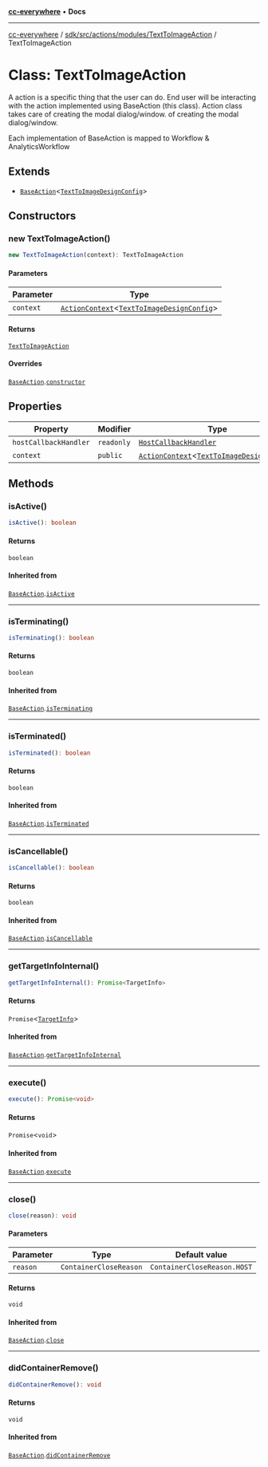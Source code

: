 [**cc-everywhere**](../../../../../../index.md) • **Docs**

***

[cc-everywhere](../../../../../../index.md) / [sdk/src/actions/modules/TextToImageAction](../index.md) / TextToImageAction

# Class: TextToImageAction

A action is a specific thing that the user can do. End user will be interacting
with the action implemented using BaseAction (this class). Action class takes care
of creating the modal dialog/window.
of creating the modal dialog/window.

Each implementation of BaseAction is mapped to Workflow & AnalyticsWorkflow

## Extends

- [`BaseAction`](../../../BaseAction/classes/BaseAction.md)\<[`TextToImageDesignConfig`](../../../../../../shared/src/types/module/DesignConfig.types/interfaces/TextToImageDesignConfig.md)\>

## Constructors

### new TextToImageAction()

```ts
new TextToImageAction(context): TextToImageAction
```

#### Parameters

| Parameter | Type |
| ------ | ------ |
| `context` | [`ActionContext`](../../../ActionContext/interfaces/ActionContext.md)\<[`TextToImageDesignConfig`](../../../../../../shared/src/types/module/DesignConfig.types/interfaces/TextToImageDesignConfig.md)\> |

#### Returns

[`TextToImageAction`](TextToImageAction.md)

#### Overrides

[`BaseAction`](../../../BaseAction/classes/BaseAction.md).[`constructor`](../../../BaseAction/classes/BaseAction.md#constructors)

## Properties

| Property | Modifier | Type | Inherited from |
| ------ | ------ | ------ | ------ |
| `hostCallbackHandler` | `readonly` | [`HostCallbackHandler`](../../../../host/HostCallbackHandler/classes/HostCallbackHandler.md) | [`BaseAction`](../../../BaseAction/classes/BaseAction.md).`hostCallbackHandler` |
| `context` | `public` | [`ActionContext`](../../../ActionContext/interfaces/ActionContext.md)\<[`TextToImageDesignConfig`](../../../../../../shared/src/types/module/DesignConfig.types/interfaces/TextToImageDesignConfig.md)\> | [`BaseAction`](../../../BaseAction/classes/BaseAction.md).`context` |

## Methods

### isActive()

```ts
isActive(): boolean
```

#### Returns

`boolean`

#### Inherited from

[`BaseAction`](../../../BaseAction/classes/BaseAction.md).[`isActive`](../../../BaseAction/classes/BaseAction.md#isactive)

***

### isTerminating()

```ts
isTerminating(): boolean
```

#### Returns

`boolean`

#### Inherited from

[`BaseAction`](../../../BaseAction/classes/BaseAction.md).[`isTerminating`](../../../BaseAction/classes/BaseAction.md#isterminating)

***

### isTerminated()

```ts
isTerminated(): boolean
```

#### Returns

`boolean`

#### Inherited from

[`BaseAction`](../../../BaseAction/classes/BaseAction.md).[`isTerminated`](../../../BaseAction/classes/BaseAction.md#isterminated)

***

### isCancellable()

```ts
isCancellable(): boolean
```

#### Returns

`boolean`

#### Inherited from

[`BaseAction`](../../../BaseAction/classes/BaseAction.md).[`isCancellable`](../../../BaseAction/classes/BaseAction.md#iscancellable)

***

### getTargetInfoInternal()

```ts
getTargetInfoInternal(): Promise<TargetInfo>
```

#### Returns

`Promise`\<[`TargetInfo`](../../../../../../shared/src/types/TargetInfo.types/interfaces/TargetInfo.md)\>

#### Inherited from

[`BaseAction`](../../../BaseAction/classes/BaseAction.md).[`getTargetInfoInternal`](../../../BaseAction/classes/BaseAction.md#gettargetinfointernal)

***

### execute()

```ts
execute(): Promise<void>
```

#### Returns

`Promise`\<`void`\>

#### Inherited from

[`BaseAction`](../../../BaseAction/classes/BaseAction.md).[`execute`](../../../BaseAction/classes/BaseAction.md#execute)

***

### close()

```ts
close(reason): void
```

#### Parameters

| Parameter | Type | Default value |
| ------ | ------ | ------ |
| `reason` | `ContainerCloseReason` | `ContainerCloseReason.HOST` |

#### Returns

`void`

#### Inherited from

[`BaseAction`](../../../BaseAction/classes/BaseAction.md).[`close`](../../../BaseAction/classes/BaseAction.md#close)

***

### didContainerRemove()

```ts
didContainerRemove(): void
```

#### Returns

`void`

#### Inherited from

[`BaseAction`](../../../BaseAction/classes/BaseAction.md).[`didContainerRemove`](../../../BaseAction/classes/BaseAction.md#didcontainerremove)
